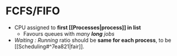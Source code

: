 # FCFS/FIFO

- CPU assigned to **first [[Processes|process]] in list**
	- Favours queues with *many **long** jobs*
- *Waiting : Running* ratio should be **same for each process**, to be [[Scheduling#^7ea821|fair]]. 
